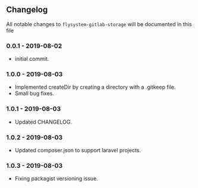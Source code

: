 ## Changelog

All notable changes to `flysystem-gitlab-storage` will be documented in this file

### 0.0.1 - 2019-08-02
- initial commit.

### 1.0.0 - 2019-08-03
- Implemented createDir by creating a directory with a .gitkeep file.
- Small bug fixes.

### 1.0.1 - 2019-08-03
- Updated CHANGELOG.

### 1.0.2 - 2019-08-03
- Updated composer.json to support laravel projects.

### 1.0.3 - 2019-08-03
- Fixing packagist versioning issue.
